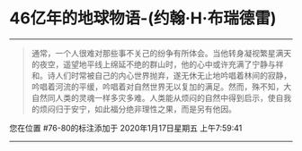 # 46亿年的地球物语-(约翰·H·布瑞德雷)

---

> 通常，一个人很难对那些事不关己的纷争有所体会。当他转身凝视繁星满天的夜空，遥望地平线上绵延不绝的群山时，他的心中或许充满了宁静与祥和。诗人们时常被自己的内心世界抛弃，遂无休无止地吟唱着林间的寂静，吟唱着河流的平缓，吟唱着对自然世界无以复加的满足。然而，殊不知，大自然同人类的灵魂一样多灾多难。人类能从烦闷的自然中得到启示，使自我的烦闷归于安宁，如此福分绝非理性之果，而是另有他因。

您在位置 #76-80的标注添加于 2020年1月17日星期五 上午7:59:41

---

